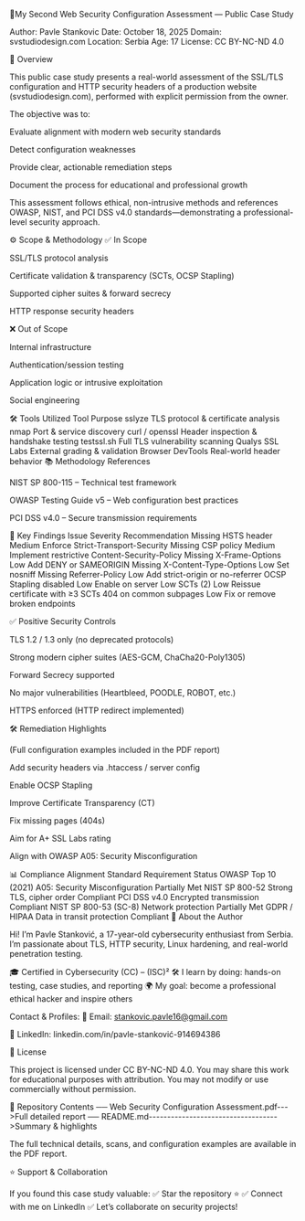 🔐My Second Web Security Configuration Assessment — Public Case Study

Author: Pavle Stankovic
Date: October 18, 2025
Domain: svstudiodesign.com
Location: Serbia
Age: 17
License: CC BY-NC-ND 4.0

🧭 Overview

This public case study presents a real-world assessment of the SSL/TLS configuration and HTTP security headers of a production website (svstudiodesign.com), performed with explicit permission from the owner.

The objective was to:

Evaluate alignment with modern web security standards

Detect configuration weaknesses

Provide clear, actionable remediation steps

Document the process for educational and professional growth

This assessment follows ethical, non-intrusive methods and references OWASP, NIST, and PCI DSS v4.0 standards—demonstrating a professional-level security approach.

⚙️ Scope & Methodology
✅ In Scope

SSL/TLS protocol analysis

Certificate validation & transparency (SCTs, OCSP Stapling)

Supported cipher suites & forward secrecy

HTTP response security headers

❌ Out of Scope

Internal infrastructure

Authentication/session testing

Application logic or intrusive exploitation

Social engineering

🛠 Tools Utilized
Tool	Purpose
sslyze	TLS protocol & certificate analysis
nmap	Port & service discovery
curl / openssl	Header inspection & handshake testing
testssl.sh	Full TLS vulnerability scanning
Qualys SSL Labs	External grading & validation
Browser DevTools	Real-world header behavior
📚 Methodology References

NIST SP 800-115 – Technical test framework

OWASP Testing Guide v5 – Web configuration best practices

PCI DSS v4.0 – Secure transmission requirements

🔎 Key Findings
Issue	Severity	Recommendation
Missing HSTS header	Medium	Enforce Strict-Transport-Security
Missing CSP policy	Medium	Implement restrictive Content-Security-Policy
Missing X-Frame-Options	Low	Add DENY or SAMEORIGIN
Missing X-Content-Type-Options	Low	Set nosniff
Missing Referrer-Policy	Low	Add strict-origin or no-referrer
OCSP Stapling disabled	Low	Enable on server
Low SCTs (2)	Low	Reissue certificate with ≥3 SCTs
404 on common subpages	Low	Fix or remove broken endpoints

✅ Positive Security Controls

TLS 1.2 / 1.3 only (no deprecated protocols)

Strong modern cipher suites (AES-GCM, ChaCha20-Poly1305)

Forward Secrecy supported

No major vulnerabilities (Heartbleed, POODLE, ROBOT, etc.)

HTTPS enforced (HTTP redirect implemented)

🛠 Remediation Highlights

(Full configuration examples included in the PDF report)

Add security headers via .htaccess / server config

Enable OCSP Stapling

Improve Certificate Transparency (CT)

Fix missing pages (404s)

Aim for A+ SSL Labs rating

Align with OWASP A05: Security Misconfiguration

📊 Compliance Alignment
Standard	Requirement	Status
OWASP Top 10 (2021)	A05: Security Misconfiguration	Partially Met
NIST SP 800-52	Strong TLS, cipher order	Compliant
PCI DSS v4.0	Encrypted transmission	Compliant
NIST SP 800-53 (SC-8)	Network protection	Partially Met
GDPR / HIPAA	Data in transit protection	Compliant
🧠 About the Author

Hi! I’m Pavle Stanković, a 17-year-old cybersecurity enthusiast from Serbia.
I’m passionate about TLS, HTTP security, Linux hardening, and real-world penetration testing.

🎓 Certified in Cybersecurity (CC) – (ISC)²
🛠 I learn by doing: hands-on testing, case studies, and reporting
🌍 My goal: become a professional ethical hacker and inspire others

Contact & Profiles:
📧 Email: stankovic.pavle16@gmail.com

💼 LinkedIn: linkedin.com/in/pavle-stanković-914694386

📘 License

This project is licensed under CC BY-NC-ND 4.0.
You may share this work for educational purposes with attribution.
You may not modify or use commercially without permission.

📁 Repository Contents
── Web Security Configuration Assessment.pdf--->Full detailed report
── README.md----------------------------------->Summary & highlights


The full technical details, scans, and configuration examples are available in the PDF report.

⭐ Support & Collaboration

If you found this case study valuable:
✅ Star the repository ⭐
✅ Connect with me on LinkedIn
✅ Let’s collaborate on security projects!
